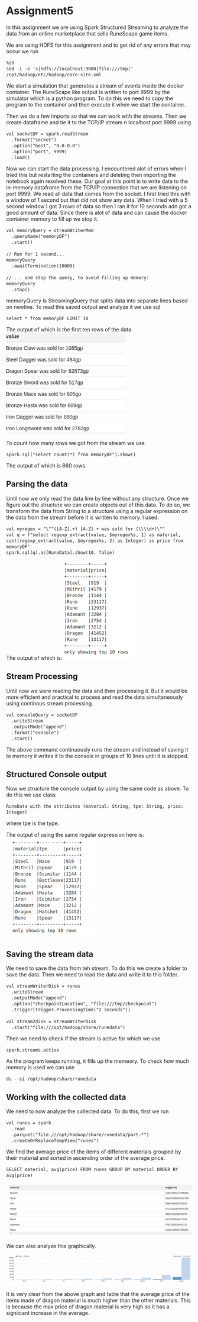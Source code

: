 # Assignment5

In this assignment we are using Spark Structured Streaming to analyze the data from an online marketplace that sells RuneScape game items.

We are using HDFS for this assignment and to get rid of any errors that may occur we run 
```
%sh
sed -i -e 's|hdfs://localhost:9000|file:///tmp|' /opt/hadoop/etc/hadoop/core-site.xml
```

We start a simulation that generates a stream of events inside the docker container. The RuneScape like output is written to port 9999 by the simulator which is a python program. To do this we need to copy the program to the container and then execute it when we start the container.

Then we do a few imports so that we can work with the streams. Then we create dataframe and tie it to the TCP/IP stream n localhost port 9999 using
```
val socketDF = spark.readStream
  .format("socket")
  .option("host", "0.0.0.0")
  .option("port", 9999)
  .load()
```

Now we can start the data processing. I encountered alot of errors when I tried this but restarting the containers and deleting then importing the notebook again resolved these. Our goal at this point is to write data to the in-memory dataframe from the TCP/IP connection that we are listening on port 9999. We read all data that comes from the socket. I first tried this with a window of 1 second but that did not show any data. When I tried with a 5 second window I got 3 rows of data so then I ran it for 10 seconds adn got a good amount of data. Since there is alot of data and can cause the docker container memory to fill up we stop it.
```
val memoryQuery = streamWriterMem  
  .queryName("memoryDF")
  .start()

// Run for 1 second...
memoryQuery
  .awaitTermination(10000)
  
// ... and stop the query, to avoid filling up memory:
memoryQuery
  .stop()
```

memoryQuery is StreamingQuery that splits data into separate lines based on newline. To read this saved output and analyze it we use sql
```
select * from memoryDF LIMIT 10
```
The output of which is the first ten rows of the data 
![image1](9.png)

To count how many rows we got from the stream we use
```
spark.sql("select count(*) from memoryDF").show()
```
The output of which is 860 rows. 

## Parsing the data

Until now we only  read the data line by line without any structure. Once we figure out the structure we can create objects out of this data. To do so, we transform the data from String to a structure using a regular expression on the data from the stream before it is written to memory. I used:
```
val myregex = "\"^([A-Z].+) [A-Z].+ was sold for (\\\\d+)\""
val q = f"select regexp_extract(value, $myregex%s, 1) as material, cast(regexp_extract(value, $myregex%s, 2) as Integer) as price from memoryDF"
spark.sql(q).as[RuneData].show(10, false)
```
The output of which is:
![image2](11.png)

## Stream Processing

Until now we were reading the data and then processing it. But it would be more efficient and practical to process and read the data simultaneously using continous stream processing.
```
val consoleQuery = socketDF
  .writeStream
  .outputMode("append")
  .format("console")
  .start()
```
The above command continuously runs the  stream and instead of saving it to memory it writes it to the console in groups of 10 lines until it is stopped.

## Structured Console output

Now we structure the console output by using the same code as above. To do this we use class
```
RuneData with the attributes (material: String, tpe: String, price: Integer)
```
where tpe is the type.

The output of using the same regular expression here is:
![image3](12.png)

## Saving the stream data

We need to save the data from teh stream. To do this we create a folder to save the data. Then we need to read the data and write it to this folder.
```
val streamWriterDisk = runes
  .writeStream
  .outputMode("append")
  .option("checkpointLocation", "file:///tmp/checkpoint")
  .trigger(Trigger.ProcessingTime("2 seconds"))

val stream2disk = streamWriterDisk
  .start("file:///opt/hadoop/share/runedata")
```
Then we need to check if the stream is active for which we use 
```
spark.streams.active
```
As the program keeps running, it fills up the memeory. To check how much memory is used we can use
```
du --si /opt/hadoop/share/runedata
```

## Working with the collected data

We need to now analyze the collected data. To do this, first we run
```
val runes = spark
  .read
  .parquet("file:///opt/hadoop/share/runedata/part-*")
  .createOrReplaceTempView("runes")
```

We find the average price of the items of different materials grouped by their material and sorted in ascending order of the average price.
```
SELECT material, avg(price) FROM runes GROUP BY material ORDER BY avg(price)
```

![image4](22.png)

We can also analyze this graphically.

![image5](23.png)

It is very clear from the above graph and table that the average price of the items made of dragon material is much higher than the other materials. This is because the max price of dragon material is very high so it has a signiicant increase in the average.

 
